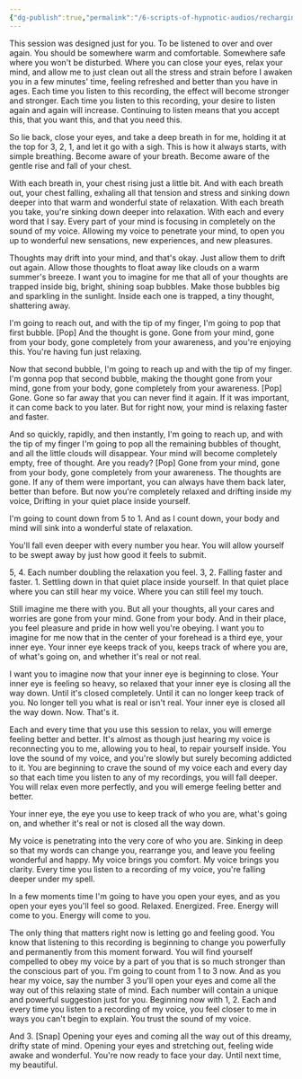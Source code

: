 ```yaml
---
{"dg-publish":true,"permalink":"/6-scripts-of-hypnotic-audios/recharging-by-mind-kink/","updated":"2024-12-30T11:27:27.441+08:00"}
---
```



This session was designed just for you. To be listened to over and over again. You should be somewhere warm and comfortable. Somewhere safe where you won't be disturbed. Where you can close your eyes, relax your mind, and allow me to just clean out all the stress and strain before I awaken you in a few minutes' time, feeling refreshed and better than you have in ages. Each time you listen to this recording, the effect will become stronger and stronger. Each time you listen to this recording, your desire to listen again and again will increase. Continuing to listen means that you accept this, that you want this, and that you need this. 

So lie back, close your eyes, and take a deep breath in for me, holding it at the top for 3, 2, 1, and let it go with a sigh. This is how it always starts, with simple breathing. Become aware of your breath. Become aware of the gentle rise and fall of your chest.

With each breath in, your chest rising just a little bit. And with each breath out, your chest falling, exhaling all that tension and stress and sinking down deeper into that warm and wonderful state of relaxation. With each breath you take, you're sinking down deeper into relaxation. With each and every word that I say. Every part of your mind is focusing in completely on the sound of my voice. Allowing my voice to penetrate your mind, to open you up to wonderful new sensations, new experiences, and new pleasures. 

Thoughts may drift into your mind, and that's okay. Just allow them to drift out again. Allow those thoughts to float away like clouds on a warm summer's breeze. I want you to imagine for me that all of your thoughts are trapped inside big, bright, shining soap bubbles. Make those bubbles big and sparkling in the sunlight. Inside each one is trapped, a tiny thought, shattering away.

I'm going to reach out, and with the tip of my finger, I'm going to pop that first bubble. [Pop] And the thought is gone. Gone from your mind, gone from your body, gone completely from your awareness, and you're enjoying this. You're having fun just relaxing. 

Now that second bubble, I'm going to reach up and with the tip of my finger. I'm gonna pop that second bubble, making the thought gone from your mind, gone from your body, gone completely from your awareness. [Pop] Gone. Gone so far away that you can never find it again. If it was important, it can come back to you later. But for right now, your mind is relaxing faster and faster.

And so quickly, rapidly, and then instantly, I'm going to reach up, and with the tip of my finger I'm going to pop all the remaining bubbles of thought, and all the little clouds will disappear. Your mind will become completely empty, free of thought. Are you ready? [Pop] Gone from your mind, gone from your body, gone completely from your awareness. The thoughts are gone. If any of them were important, you can always have them back later, better than before. But now you're completely relaxed and drifting inside my voice, Drifting in your quiet place inside yourself. 

I'm going to count down from 5 to 1. And as I count down, your body and mind will sink into a wonderful state of relaxation.

You'll fall even deeper with every number you hear. You will allow yourself to be swept away by just how good it feels to submit. 

5, 4. Each number doubling the relaxation you feel. 3, 2. Falling faster and faster. 1. Settling down in that quiet place inside yourself. In that quiet place where you can still hear my voice. Where you can still feel my touch.

Still imagine me there with you. But all your thoughts, all your cares and worries are gone from your mind. Gone from your body. And in their place, you feel pleasure and pride in how well you're obeying. I want you to imagine for me now that in the center of your forehead is a third eye, your inner eye. Your inner eye keeps track of you, keeps track of where you are, of what's going on, and whether it's real or not real.

I want you to imagine now that your inner eye is beginning to close. Your inner eye is feeling so heavy, so relaxed that your inner eye is closing all the way down. Until it's closed completely. Until it can no longer keep track of you. No longer tell you what is real or isn't real. Your inner eye is closed all the way down. Now. That's it. 

Each and every time that you use this session to relax, you will emerge feeling better and better. It's almost as though just hearing my voice is reconnecting you to me, allowing you to heal, to repair yourself inside. You love the sound of my voice, and you're slowly but surely becoming addicted to it. You are beginning to crave the sound of my voice each and every day so that each time you listen to any of my recordings, you will fall deeper. You will relax even more perfectly, and you will emerge feeling better and better. 

Your inner eye, the eye you use to keep track of who you are, what's going on, and whether it's real or not is closed all the way down.

My voice is penetrating into the very core of who you are. Sinking in deep so that my words can change you, rearrange you, and leave you feeling wonderful and happy. My voice brings you comfort. My voice brings you clarity. Every time you listen to a recording of my voice, you're falling deeper under my spell. 

In a few moments time I'm going to have you open your eyes, and as you open your eyes you'll feel so good. Relaxed. Energized. Free. Energy will come to you. Energy will come to you.

The only thing that matters right now is letting go and feeling good. You know that listening to this recording is beginning to change you powerfully and permanently from this moment forward. You will find yourself compelled to obey my voice by a part of you that is so much stronger than the conscious part of you. I'm going to count from 1 to 3 now. And as you hear my voice, say the number 3 you'll open your eyes and come all the way out of this relaxing state of mind. Each number will contain a unique and powerful suggestion just for you. Beginning now with 1, 2. Each and every time you listen to a recording of my voice, you feel closer to me in ways you can't begin to explain. You trust the sound of my voice.

And 3. [Snap] Opening your eyes and coming all the way out of this dreamy, drifty state of mind. Opening your eyes and stretching out, feeling wide awake and wonderful. You're now ready to face your day. Until next time, my beautiful.